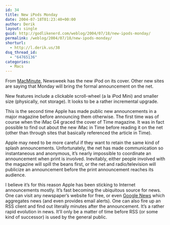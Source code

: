 ```yaml
---
id: 34
title: New iPods Monday
date: 2004-07-18T01:23:40+00:00
author: Derik
layout: single
guid: http://godlikenerd.com/weblog/2004/07/18/new-ipods-monday/
permalink: /weblog/2004/07/18/new-ipods-monday/
shorturl:
  - http://l.derik.us/38
dsq_thread_id:
  - "64765136"
categories:
  - Macs
---
```

From [MacMinute](http://www.macminute.com/2004/07/17/ipod), Newsweek has the new iPod on its cover. Other new sites are saying that Monday will bring the formal announcement on the net.

New features include a clickable scroll-wheel (a la iPod Mini) and smaller size (physically, not storage). It looks to be a rather incremental upgrade.

This is the second time Apple has made public new announcements in a major magazine before announcing them otherwise. The first time was of course when the iMac G4 graced the cover of Time magazine. It was in fact possible to find out about the new iMac in Time before reading it on the net (other than through sites that basically referenced the article in Time).

Apple may need to be more careful if they want to retain the same kind of splash announcements. Unfortunately, the net has made communication so instantaneous and anonymous, it&#8217;s nearly impossible to coordinate an announcement when print is involved. Inevitably, either people involved with the magazine will spill the beans first, or the net and radio/television will publicize an announcement before the print announcement reaches its audience.

I believe it&#8217;s for this reason Apple has been sticking to Internet announcements mostly. It&#8217;s fast becoming the ubiquitous source for news. One can visit any newspaper&#8217;s website for free, or even [Google News](http://news.google.com) which aggregates news (and even provides email alerts). One can also fire up an RSS client and find out literally minutes after the announcement. It&#8217;s a rather rapid evolution in news. It&#8217;ll only be a matter of time before RSS (or some kind of successor) is used by the general public.